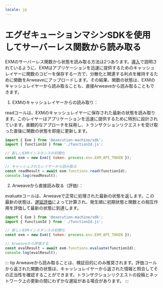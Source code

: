 ```yaml
---
locale: jp
---
```

# エグゼキューションマシンSDKを使用してサーバーレス関数から読み取る

EXMのサーバーレス関数から状態を読み取る方法は2つあります。[導入](../intro.md#serverless-functions-on-arweave)で説明されているように、EXMはアプリケーションを迅速に提供するためのキャッシュレイヤーに関数のコピーを保存する一方で、分散化と関連する利点を維持するために関数をArweaveにアップロードします。その結果、関数の状態は、EXMのキャッシュレイヤーから読み取ることも、直接Arweaveから読み取ることもできます。

1. EXMのキャッシュレイヤーからの読み取り：

readコールは、EXMのキャッシュレイヤーに保存された最新の状態を読み取ります。このレイヤーはアプリケーションを迅速に提供するために特別に設計されています。楽観的なアプローチを採用し、トランザクションリクエストを受け取った直後に関数の状態を即座に更新します。

<CodeGroup>
  <CodeGroupItem title="read.js">

```js
import { Exm } from '@execution-machine/sdk';
import { functionId } from './functionId.js';

// 新しいEXMインスタンスの初期化
const exm = new Exm({ token: process.env.EXM_API_TOKEN });

// キャッシュされたレイヤーから読み取る
const readResult = await exm.functions.read(functionId);
console.log(readResult);
```

  </CodeGroupItem>
</CodeGroup>

2. Arweaveから直接読み取る（評価）：

evaluateコールは、Arweaveで正常に処理された最新の状態を返します。この最新の状態は、[遅延評価](../intro.md#how-does-it-work-in-the-background)によって計算され、発生順に初期状態と関数との相互作用を評価して最新の状態に到達します。

<CodeGroup>
  <CodeGroupItem title="evaluate.js">

```js
import { Exm } from '@execution-machine/sdk';
import { functionId } from './functionId.js';

// 新しいEXMインスタンスの初期化
const exm = new Exm({ token: process.env.EXM_API_TOKEN });

// Arweaveから評価する
const evalResult = await exm.functions.evaluate(functionId);
console.log(evalResult);
```

  </CodeGroupItem>
</CodeGroup>

::: tip
Arweaveから読み取ることは、検証目的にのみ推奨されます。評価コールから返された関数の状態は、キャッシュレイヤーから返された情報と照合してその正当性を確認することができます。トランザクションリクエストの投稿とネットワーク上の更新の間にわずかな遅延がある場合があります。
:::
